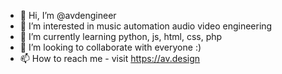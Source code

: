 - 👋 Hi, I’m @avdengineer
- 👀 I’m interested in music automation audio video engineering
- 🌱 I’m currently learning python, js, html, css, php
- 💞️ I’m looking to collaborate with everyone :)
- 📫 How to reach me - visit https://av.design

<!---
avdengineer/avdengineer is a ✨ special ✨ repository because its `README.md` (this file) appears on your GitHub profile.
You can click the Preview link to take a look at your changes.
--->
